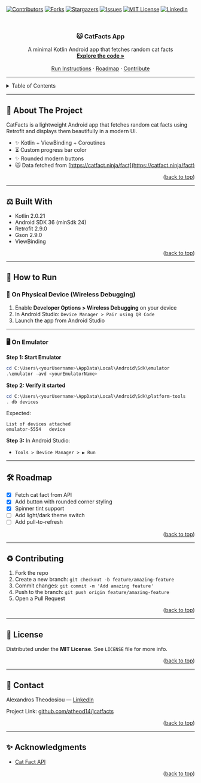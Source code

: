 <!-- Improved compatibility of back to top link -->
<a id="readme-top"></a>

<!-- PROJECT SHIELDS -->
[![Contributors][contributors-shield]][contributors-url]
[![Forks][forks-shield]][forks-url]
[![Stargazers][stars-shield]][stars-url]
[![Issues][issues-shield]][issues-url]
[![MIT License][license-shield]][license-url]
[![LinkedIn][linkedin-shield]][linkedin-url]

<!-- PROJECT LOGO -->
<br />
<div align="center">
  <h3 align="center">
🐱 CatFacts App
  </h3>
  <p align="center">
    A minimal Kotlin Android app that fetches random cat facts
    <br />
    <a href="https://github.com/atheod14/jcatfacts"><strong>Explore the code »</strong></a>
    <br />
    <br />
    <a href="#usage">Run Instructions</a>
    ·
    <a href="#roadmap">Roadmap</a>
    ·
    <a href="#contributing">Contribute</a>
  </p>
</div>

---

<!-- TABLE OF CONTENTS -->
<details>
  <summary>Table of Contents</summary>
  <ol>
    <li><a href="#about-the-project">About The Project</a></li>
    <li><a href="#built-with">Built With</a></li>
    <li><a href="#usage">How to Run</a></li>
    <li><a href="#roadmap">Roadmap</a></li>
    <li><a href="#contributing">Contributing</a></li>
    <li><a href="#license">License</a></li>
    <li><a href="#contact">Contact</a></li>
    <li><a href="#acknowledgments">Acknowledgments</a></li>
  </ol>
</details>

---

## 📄 About The Project

CatFacts is a lightweight Android app that fetches random cat facts using Retrofit and displays them beautifully in a modern UI.

- ✨ Kotlin + ViewBinding + Coroutines
- ⏳ Custom progress bar color
- ✨ Rounded modern buttons
- 🐱 Data fetched from [https://catfact.ninja/fact](https://catfact.ninja/fact)

<p align="right">(<a href="#readme-top">back to top</a>)</p>

---

## ⚖️ Built With

- Kotlin 2.0.21
- Android SDK 36 (minSdk 24)
- Retrofit 2.9.0
- Gson 2.9.0
- ViewBinding

<p align="right">(<a href="#readme-top">back to top</a>)</p>

---

## 🚀 How to Run

### 📱 On Physical Device (Wireless Debugging)
1. Enable **Developer Options > Wireless Debugging** on your device
2. In Android Studio: `Device Manager > Pair using QR Code`
3. Launch the app from Android Studio

---

### 🖥️ On Emulator

**Step 1: Start Emulator**
```powershell
cd C:\Users\<yourUsername>\AppData\Local\Android\Sdk\emulator
.\emulator -avd <yourEmulatorName>
```

**Step 2: Verify it started**
```powershell
cd C:\Users\<yourUsername>\AppData\Local\Android\Sdk\platform-tools
. db devices
```
Expected:
```
List of devices attached
emulator-5554   device
```

**Step 3:** In Android Studio:
- `Tools > Device Manager > ▶️ Run`

---

## 🛠️ Roadmap

- [x] Fetch cat fact from API
- [x] Add button with rounded corner styling
- [x] Spinner tint support
- [ ] Add light/dark theme switch
- [ ] Add pull-to-refresh

<p align="right">(<a href="#readme-top">back to top</a>)</p>

---

## ♻️ Contributing

1. Fork the repo
2. Create a new branch: `git checkout -b feature/amazing-feature`
3. Commit changes: `git commit -m 'Add amazing feature'`
4. Push to the branch: `git push origin feature/amazing-feature`
5. Open a Pull Request

<p align="right">(<a href="#readme-top">back to top</a>)</p>

---

## 📆 License

Distributed under the **MIT License**. See `LICENSE` file for more info.

<p align="right">(<a href="#readme-top">back to top</a>)</p>

---

## 👥 Contact

Alexandros Theodosiou — [LinkedIn](https://www.linkedin.com/in/alexandros-theodosiou-052a71212/)

Project Link: [github.com/atheod14/jcatfacts](https://github.com/atheod14/jcatfacts)

<p align="right">(<a href="#readme-top">back to top</a>)</p>

---

## ✨ Acknowledgments

- [Cat Fact API](https://catfact.ninja)

<p align="right">(<a href="#readme-top">back to top</a>)</p>

<!-- SHIELDS -->
[contributors-shield]: https://img.shields.io/github/contributors/atheod14/jcatfacts.svg?style=for-the-badge
[contributors-url]: https://github.com/atheod14/jcatfacts/graphs/contributors
[forks-shield]: https://img.shields.io/github/forks/atheod14/jcatfacts.svg?style=for-the-badge
[forks-url]: https://github.com/atheod14/jcatfacts/network/members
[stars-shield]: https://img.shields.io/github/stars/atheod14/jcatfacts.svg?style=for-the-badge
[stars-url]: https://github.com/atheod14/jcatfacts/stargazers
[issues-shield]: https://img.shields.io/github/issues/atheod14/jcatfacts.svg?style=for-the-badge
[issues-url]: https://github.com/atheod14/jcatfacts/issues
[license-shield]: https://img.shields.io/github/license/atheod14/jcatfacts.svg?style=for-the-badge
[license-url]: https://github.com/atheod14/jcatfacts/blob/master/LICENSE.txt
[linkedin-shield]: https://img.shields.io/badge/-LinkedIn-black.svg?style=for-the-badge&logo=linkedin&colorB=555
[linkedin-url]: https://www.linkedin.com/in/alexandros-theodosiou-052a71212/

